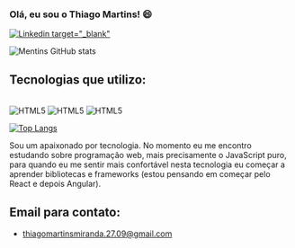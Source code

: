 ### Olá, eu sou o Thiago Martins! 😄

[![Linkedin target="_blank"](https://img.shields.io/badge/LinkedIn-0077B5?style=for-the-badge&logo=linkedin&logoColor=white)](https://www.linkedin.com/in/thiago-martins-6757661b6/)

![Mentins GitHub stats](https://github-readme-stats.vercel.app/api?username=Mentins&show_icons=true&theme=tokyonight)

## Tecnologias que utilizo:
<div style="display: inline_block"><br>
    <img text-align="center" alt="HTML5" src="https://img.shields.io/badge/HTML5-E34F26?style=for-the-badge&logo=html5&logoColor=white">
    <img text-align="center" alt="HTML5" src="https://img.shields.io/badge/CSS3-1572B6?style=for-the-badge&logo=css3&logoColor=white">
    <img text-align="center" alt="HTML5" src="https://img.shields.io/badge/JavaScript-F7DF1E?style=for-the-badge&logo=javascript&logoColor=black">
</div>

[![Top Langs](https://github-readme-stats.vercel.app/api/top-langs/?username=Mentins&langs_count=8)](https://github.com/Mentins/github-readme-stats)
<br>

Sou um apaixonado por tecnologia. No momento eu me encontro estudando sobre programação web, mais precisamente o JavaScript puro, para quando eu me sentir mais confortável nesta tecnologia eu começar a aprender bibliotecas e frameworks (estou pensando em começar pelo React e depois Angular).

## Email para contato:
- [thiagomartinsmiranda.27.09@gmail.com]()
